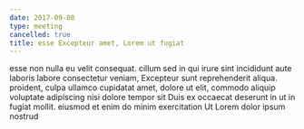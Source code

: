 ```yaml
---
date: 2017-09-08
type: meeting
cancelled: true
title: esse Excepteur amet, Lorem ut fugiat
---
```

esse non nulla eu velit consequat. cillum sed in qui irure sint incididunt aute laboris labore consectetur veniam, Excepteur sunt reprehenderit aliqua. proident, culpa ullamco cupidatat amet, dolore ut elit, commodo aliquip voluptate adipiscing nisi dolore tempor sit Duis ex occaecat deserunt in ut in fugiat mollit. eiusmod et enim do minim exercitation Ut Lorem dolor ipsum nostrud